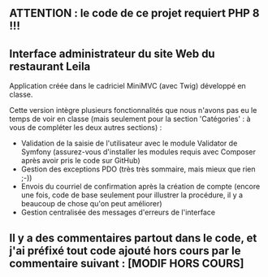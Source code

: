 ## ATTENTION : le code de ce projet requiert PHP 8 !!!
## Interface administrateur du site Web du restaurant Leila

Application créée dans le cadriciel MiniMVC (avec Twig) développé en classe.

Cette version intègre plusieurs fonctionnalités que nous n'avons pas eu le temps de voir en classe (mais seulement pour la section 'Catégories' : à vous de compléter les deux autres sections) : 
* Validation de la saisie de l'utilisateur avec le module Validator de Symfony (assurez-vous d'installer les modules requis avec Composer après avoir pris le code sur GitHub)
* Gestion des exceptions PDO (très très sommaire, mais mieux que rien ;-))
* Envois du courriel de confirmation après la création de compte (encore une fois, code de base seulement pour illustrer la procédure, il y a beaucoup de chose qu'on peut améliorer)
* Gestion centralisée des messages d'erreurs de l'interface

## Il y a des commentaires partout dans le code, et j'ai préfixé tout code ajouté hors cours par le commentaire suivant : [MODIF HORS COURS]
    